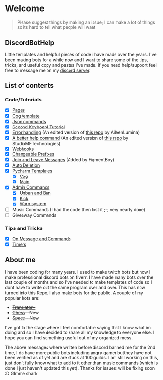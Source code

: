 # Welcome
> Please suggest things by making an issue; I can make a lot of things so its hard to tell what people will want

## DiscordBotHelp

Little templates and helpful pieces of code i have made over the years. I've been making bots for a while now and I want to share some of the tips, tricks, and useful copy and pastes I've made. If you need help/support feel free to message me on my [discord server](https://discord.gg/A7aQfW6).

## List of contents

### Code/Tutorials

* [x] [Pages](Pages)
* [x] [Cog template](Cog%20Template)
* [x] [Json commands](Json%20Commands)
* [x] [Second Keyboard Tutorial](2nd%20Keyboard%20Shortcuts)
* [x] [Error handling](Error%20Handling) \(An edited version of [this repo](https://gist.github.com/AileenLumina/510438b241c16a2960e9b0b014d9ed06) by AileenLumina\)
* [x] [A better help command](Help%20Command) \(An edited version of [this repo](https://gist.github.com/StudioMFTechnologies/ad41bfd32b2379ccffe90b0e34128b8b) by StudioMFTechnologies\)
* [x] [Webhooks](Webhooks)
* [x] [Changeable Prefixes](Changeable%20Prefixes)
* [x] [Join and Leave Messages](Join%20and%20Leave%20Messages) \(Added by FigmentBoy\)
* [x] [Auto Deletion](Auto%20delete) 
* [x] [Pycharm Templates](Pycharm%20Templates)
    * [x] [Cog](Pycharm%20Templates/Cog%20Template.txt)
    * [x] [Main](Pycharm%20Templates/main.txt)
* [x] [Admin Commands](Admin%20Commands)
    * [x] [Unban and Ban](Admin%20Commands/Unban%20and%20Ban)
    * [x] [Kick](Admin%20Commands/Kick)
    * [x] [Warn system](Admin%20Commands/Warn%20system)
* [ ] Music Commands (I had the code then lost it ;-; very nearly done)
* [ ] Giveaway Commands

### Tips and Tricks

* [x] [On Message and Commands](Tips%20and%20Tricks/README.md#on-message-and-commands)
* [x] [Timers](Tips%20and%20Tricks/README.md#timers)

## About me

I have been coding for many years. I used to make twitch bots but now I make professional discord bots on [fiverr](https://www.fiverr.com/nex_infinite). I have made many bots over the last couple of months and so I've needed to make templates of code so I dont have to write out the same program over and over. This has now turned into this Repo. I also make bots for the public. A couple of my popular bots are:

* ~~[Translator+](https://top.gg/bot/700793365754806402)~~
* ~~[Chess](https://top.gg/bot/716382796108660826) - New~~
* ~~[Space](https://top.gg/bot/716615705793134633) - New~~

I've got to the stage where I feel comfortable saying that I know what im doing and so I have decided to share all my knowledge to everyone else. I hope you can find something useful out of my organized mess.

The above messages where written before discord banned me for the 2nd time, I do have more public bots including angry gamer butthey have not been verified as of yet and are stuck at 100 guilds. I am still working on this, just don't fully know what to add to it other than music commands (which is done I just haven't updated this yet). Thanks for issues; will be fixing soon :D GImme shark

